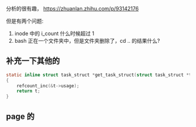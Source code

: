 分析的很有趣， https://zhuanlan.zhihu.com/p/93142176

但是有两个问题:
1. inode 中的 i_count 什么时候超过 1
2. bash 正在一个文件夹中，但是文件夹删除了，cd .. 的结果什么?

## 补充一下其他的
```c
static inline struct task_struct *get_task_struct(struct task_struct *t)
{
	refcount_inc(&t->usage);
	return t;
}
```

## page 的
